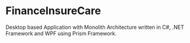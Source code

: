 # FinanceInsureCare
Desktop based Application with Monolith Architecture written in C#, .NET Framework and WPF using Prism Framework. 
